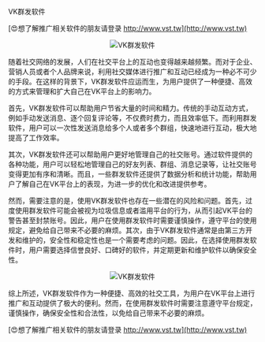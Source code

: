 VK群发软件

[😍想了解推广相关软件的朋友请登录 http://www.vst.tw](http://www.vst.tw)

 <center><img src="https://vst.tw/MP4/tuiguang/png/6.png" alt="VK群发软件"></center>

随着社交网络的发展，人们在社交平台上的互动也变得越来越频繁。而对于企业、营销人员或者个人品牌来说，利用社交媒体进行推广和互动已经成为一种必不可少的手段。在这样的背景下，VK群发软件应运而生，为用户提供了一种便捷、高效的方式来管理和扩大自己在VK平台上的影响力。

首先，VK群发软件可以帮助用户节省大量的时间和精力。传统的手动互动方式，例如手动发送消息、逐个回复评论等，不仅费时费力，而且效率低下。而利用群发软件，用户可以一次性发送消息给多个人或者多个群组，快速地进行互动，极大地提高了工作效率。

其次，VK群发软件还可以帮助用户更好地管理自己的社交账号。通过软件提供的各种功能，用户可以轻松地管理自己的好友列表、群组、消息记录等，让社交账号变得更加有序和清晰。而且，一些群发软件还提供了数据分析和统计功能，帮助用户了解自己在VK平台上的表现，为进一步的优化和改进提供参考。

然而，需要注意的是，使用VK群发软件也存在一些潜在的风险和问题。首先，过度使用群发软件可能会被视为垃圾信息或者滥用平台的行为，从而引起VK平台的警告甚至封禁账号。因此，用户在使用群发软件时需要谨慎操作，遵守平台的使用规定，避免给自己带来不必要的麻烦。其次，由于VK群发软件通常是由第三方开发和维护的，安全性和稳定性也是一个需要考虑的问题。因此，在选择使用群发软件时，用户需要选择信誉良好、口碑好的软件，并定期更新和维护软件以确保安全性。

 <center><img src="https://vst.tw/MP4/tuiguang/png/4.png" alt="VK群发软件"></center>

综上所述，VK群发软件作为一种便捷、高效的社交工具，为用户在VK平台上进行推广和互动提供了极大的便利。然而，在使用群发软件时需要注意遵守平台规定，谨慎操作，确保安全性和合法性，以免给自己带来不必要的麻烦。

[😍想了解推广相关软件的朋友请登录 http://www.vst.tw](http://www.vst.tw)




